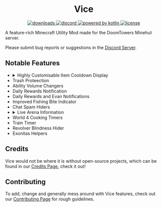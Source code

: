 <h1 align="center">Vice</h1>
<div align="center">
	<a href="https://github.com/Oxyopiia/ViceMod/releases" target="_blank">
    		<img alt="downloads" src="https://img.shields.io/github/v/release/Oxyopiia/ViceMod?color=4166f5&style=for-the-badge"/>
  	</a>
	<a href="[https://discord.gg/7nb9KcZHug](https://discord.gg/7nb9KcZHug)" target="_blank">
   		<img alt="discord" src="https://img.shields.io/discord/1146499076033097808?color=9089DA&logo=discord&style=for-the-badge"/>
  	</a>
	<a href="[https://github.com/Oxyopiia/ViceMod/blob/main/LICENSE](https://kotlinlang.org/)" target="_blank">
    		<img alt="powered by kotlin" src="https://img.shields.io/badge/Made%20With-Kotlin-orange?style=for-the-badge&logo=kotlin&logocolor=white"/>
  	</a>
  	<a href="https://github.com/Oxyopiia/ViceMod/blob/main/LICENSE" target="_blank">
    		<img alt="license" src="https://img.shields.io/github/license/Oxyopiia/ViceMod?color=4166f5&style=for-the-badge"/>
  	</a>
</div>

A feature-rich Minecraft Utility Mod made for the DoomTowers Minehut server.

Please submit bug reports or suggestions in the [Discord Server](https://discord.gg/7nb9KcZHug).

## Notable Features
<ul>
	<li><details><summary>Highly Customisable Item Cooldown Display</summary>
	Renders a cooldown background for specific DoomTowers items, such as the Burger Blade, in the hotbar.<br />
	<ul>
		<li>4 Unique Display Modes: Vanilla, Static, Fade, and Text Only,</li>
		<li>A toggleable timer to accompany the background,</li>
		<li>A toggleable timer next to the crosshair for quick viewing,</li>
		<li>A toggle to display if a Cooldown is locked behind an unequipped set.</li>
	</ul>
	</details></li>
	<li>Trash Proteection</li>
	<li>Ability Volume Changers</li>
	<li>Daily Rewards Notification </li>
 	<li>Daily Rewards and Evan Notifications</li>
	<li>Improved Fishing Bite Indicator</li>
	<li>Chat Spam Hiders</li>
	<li><details><summary>Live Arena Information</summary>
	Displays useful statistics on-screen during an Arena session, with many optional settings for customisability:<br />
	<ul>
		<li>Wave Time</li>
		<li>Mobs Remaining</li>
		<li>Mob Effects</li>
		<li>Projected Drops and Drop Rates</li>
   	</ul>
</details></li>
	<li>World 4 Cooking Timers</li>
 	<li>Train Timer</li>
	<li>Revolver Blindness Hider</li>
	<li>Exonitas Helpers</li>
</ul>

## Credits
Vice would not be where it is without open-source projects, which can be found in our [Credits Page](https://github.com/Oxyopiia/ViceMod/blob/master/CREDITS.md "Credits"), check it out!

## Contributing
To add, change and generally mess around with Vice features, check out our [Contributing Page](https://github.com/Oxyopiia/ViceMod/blob/master/CONTRIBUTING.md "Contributing") for rough guidelines.

